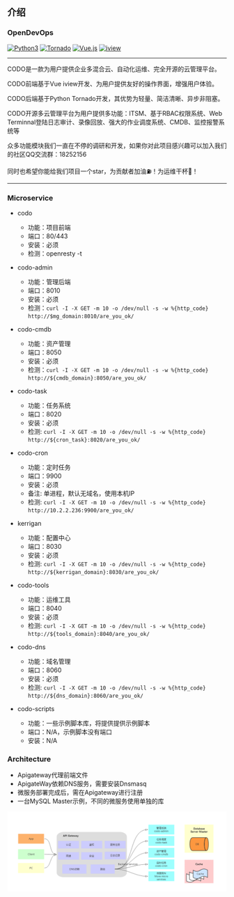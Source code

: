 ## 介绍

### OpenDevOps
[![Python3](https://img.shields.io/badge/Python-3.6-green.svg?style=plastic)](https://www.python.org/)
[![Tornado](https://img.shields.io/badge/Tornado-5.0-brightgreen.svg?style=plastic)](https://www.tornadoweb.org)
[![Vue.js](https://img.shields.io/badge/Vuejs-2.5-brightgreen.svg?style=plastic)](https://cn.vuejs.org)
[![iview](https://img.shields.io/badge/iview-3.2.0-blue.svg?style=plastic)](https://www.iviewui.com/)


----
CODO是一款为用户提供企业多混合云、自动化运维、完全开源的云管理平台。

CODO前端基于Vue iview开发、为用户提供友好的操作界面，增强用户体验。

CODO后端基于Python Tornado开发，其优势为轻量、简洁清晰、异步非阻塞。

CODO开源多云管理平台为用户提供多功能：ITSM、基于RBAC权限系统、Web Terminnal登陆日志审计、录像回放、强大的作业调度系统、CMDB、监控报警系统等

众多功能模块我们一直在不停的调研和开发，如果你对此项目感兴趣可以加入我们的社区QQ交流群：18252156

同时也希望你能给我们项目一个star，为贡献者加油⛽️！为运维干杯🍻！

----

### Microservice

- codo
  - 功能：项目前端
  - 端口：80/443
  - 安装：必须
  - 检测：openresty -t

- codo-admin
  - 功能：管理后端
  - 端口：8010
  - 安装：必须
  - 检测：`curl -I -X GET -m 10 -o /dev/null -s -w %{http_code} http://$mg_domain:8010/are_you_ok/`

- codo-cmdb
  - 功能：资产管理
  - 端口：8050
  - 安装：必须
  - 检测：`curl -I -X GET -m 10 -o /dev/null -s -w %{http_code} http://${cmdb_domain}:8050/are_you_ok/`

- codo-task
  - 功能：任务系统
  - 端口：8020
  - 安装：必须
  - 检测: `curl -I -X GET -m 10 -o /dev/null -s -w %{http_code} http://${cron_task}:8020/are_you_ok/`


- codo-cron
  - 功能：定时任务
  - 端口：9900
  - 安装：必须
  - 备注: 单进程，默认无域名，使用本机IP
  - 检测: `curl -I -X GET -m 10 -o /dev/null -s -w %{http_code} http://10.2.2.236:9900/are_you_ok/`

- kerrigan
  - 功能：配置中心
  - 端口：8030
  - 安装：必须
  - 检测: `curl -I -X GET -m 10 -o /dev/null -s -w %{http_code} http://${kerrigan_domain}:8030/are_you_ok/`
  

- codo-tools
  - 功能：运维工具
  - 端口：8040
  - 安装：必须
  - 检测: `curl -I -X GET -m 10 -o /dev/null -s -w %{http_code} http://${tools_domain}:8040/are_you_ok/`
  
- codo-dns
  - 功能：域名管理
  - 端口：8060
  - 安装：必须
  - 检测: `curl -I -X GET -m 10 -o /dev/null -s -w %{http_code} http://${dns_domain}:8060/are_you_ok/`
  

  
- codo-scripts
  - 功能：一些示例脚本库，将提供提供示例脚本
  - 端口：N/A，示例脚本没有端口
  - 安装：N/A



### Architecture

- Apigateway代理前端文件
- ApigateWay依赖DNS服务，需要安装Dnsmasq
- 微服务部署完成后，需在Apigateway进行注册
- 一台MySQL Master示例，不同的微服务使用单独的库


![](./_static/images/architecture.png)
